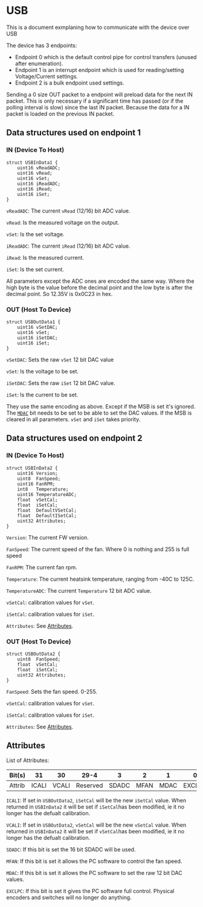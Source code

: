 # USB 
This is a document exmplaning how to communicate with the device over USB

The device has 3 endpoints:
- Endpoint 0 which is the default control pipe for control transfers (unused after enumeration).
- Endpoint 1 is an interrupt endpoint which is used for reading/setting Voltage/Current settings.
- Endpoint 2 is a bulk endpoint used settings.

Sending a 0 size OUT packet to a endpoint will preload data for the next IN packet. This is only necessary if a significant time has passed (or if the polling interval is slow) since the last IN packet. Because the data for a IN packet is loaded on the previous IN packet.

## Data structures used on endpoint 1

### IN (Device To Host)
```
struct USBInData1 { 
    uint16 vReadADC;
    uint16 vRead;
    uint16 vSet;
    uint16 iReadADC;
    uint16 iRead;
    uint16 iSet;
}
```

`vReadADC`: The current `vRead` (12/16) bit ADC value.

`vRead`: Is the measured voltage on the output. 

`vSet`: Is the set voltage.

`iReadADC`: The current `iRead` (12/16) bit ADC value.

`iRead`: Is the measured current.

`iSet`: Is the set current.

All parameters except the ADC ones are encoded the same way. Where the high byte is the value before the decimal point and the low byte is after the decimal point.
So 12.35V is 0x0C23 in hex.

### OUT (Host To Device)
```
struct USBOutData1 {
    uint16 vSetDAC;
    uint16 vSet;
    uint16 iSetDAC;
    uint16 iSet;
}
```
`vSetDAC`: Sets the raw `vSet` 12 bit DAC value

`vSet`: Is the voltage to be set.

`iSetDAC`: Sets the raw `iSet` 12 bit DAC value.

`iSet`: Is the current to be set.

They use the same encoding as above. Except if the MSB is set it's ignored. The [`MDAC`](#attributes) bit needs to be set to be able to set the DAC values.
If the MSB is cleared in all parameters. `vSet` and `iSet` takes priority.

## Data structures used on endpoint 2
### IN (Device To Host)

```
struct USBInData2 {
    uint16 Version;
    uint8  FanSpeed;
    uint16 FanRPM;
    int8   Temperature;
    uint16 TemperatureADC;
    float  vSetCal;
    float  iSetCal;
    float  DefaultVSetCal;
    float  DefaultISetCal;
    uint32 Attributes;
}

```
`Version`: The current FW version.

`FanSpeed`: The current speed of the fan. Where 0 is nothing and 255 is full speed

`FanRPM`: The current fan rpm.

`Temperature`: The current heatsink temperature, ranging from -40C to 125C.

`TemperatureADC`: The current `Temperature` 12 bit ADC value.

`vSetCal`: calibration values for `vSet`.

`iSetCal`: calibration values for `iSet`.

`Attributes`:  See [Attributes](#attributes).

### OUT (Host To Device)

```
struct USBOutData2 {
    uint8  FanSpeed;
    float  vSetCal;
    float  iSetCal;
    uint32 Attributes;
}
```

`FanSpeed`: Sets the fan speed. 0-255.

`vSetCal`: calibration values for `vSet`.

`iSetCal`: calibration values for `iSet`.

`Attributes`: See [Attributes](#attributes).

## Attributes

List of Attributes:

Bit(s) | 31    | 30    | 29-4     | 3     | 2     | 1    | 0      |
-------|-------|-------|----------|-------|-------|------|--------|
Attrib | ICALI | VCALI | Reserved | SDADC | MFAN  | MDAC | EXCLPC |

`ICALI`: If set in `USBOutData2`, `iSetCal` will be the new `iSetCal` value. When returned in `USBInData2` it will be set if `iSetCal`has been modified, ie it no longer has the defualt calibration.

`VCALI`: If set in `USBOutData2`, `vSetCal` will be the new `vSetCal` value. When returned in `USBInData2` it will be set if `vSetCal`has been modified, ie it no longer has the defualt calibration.

`SDADC`: If this bit is set the 16 bit SDADC will be used.

`MFAN`: If this bit is set it allows the PC software to control the fan speed.

`MDAC`: If this bit is set it allows the PC software to set the raw 12 bit DAC values.

`EXCLPC`: If this bit is set it gives the PC software full control. Physical encoders and switches will no longer do anything.